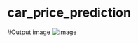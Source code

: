 ﻿# car_price_prediction
 
 #Output image
![image](https://user-images.githubusercontent.com/115775925/215324940-44ec9025-b8e1-428f-976c-d6a066cbf78d.png)
